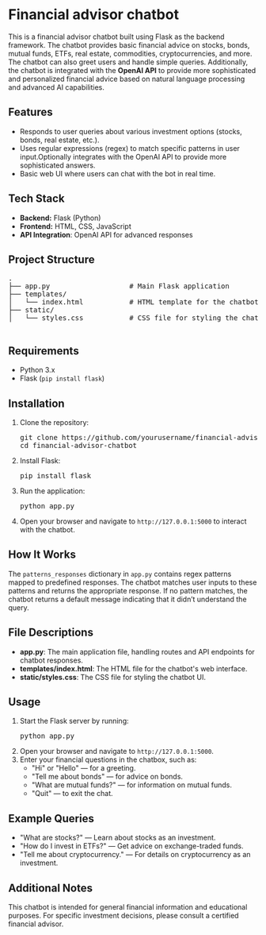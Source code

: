 <h1> Financial advisor chatbot </h1>
<p> This is a financial advisor chatbot built using Flask as the backend framework. 
  The chatbot provides basic financial advice on stocks, bonds, mutual funds, ETFs, real estate, commodities, cryptocurrencies, and more.
  The chatbot can also greet users and handle simple queries.
  Additionally, the chatbot is integrated with the 
  <strong>OpenAI API</strong> 
  to provide more sophisticated and personalized financial advice based on natural language processing and advanced AI capabilities.
</p>
 <h2>Features</h2>
 <p>
    <ul>
        <li>Responds to user queries about various investment options (stocks, bonds, real estate, etc.).</li>
        <li>Uses regular expressions (regex) to match specific patterns in user input.</l
        <li>Optionally integrates with the OpenAI API to provide more sophisticated answers.</li>
        <li>Basic web UI where users can chat with the bot in real time.</li>
    </ul>
 </p>
 <h2>Tech Stack</h2>
    <ul>
        <li><strong>Backend:</strong> Flask (Python)</li>
        <li><strong>Frontend:</strong> HTML, CSS, JavaScript</li>
        <li><strong>API Integration</strong>: OpenAI API for advanced responses</li>
    </ul>
     <h2>Project Structure</h2>
    <pre>
.
├── app.py                   # Main Flask application
├── templates/
│   └── index.html           # HTML template for the chatbot UI
├── static/
│   └── styles.css           # CSS file for styling the chatbot interface
    </pre>
    <h2>Requirements</h2>
    <ul>
        <li>Python 3.x</li>
        <li>Flask (<code>pip install flask</code>)</li>
    </ul>
    <h2>Installation</h2>
    <ol>
        <li>Clone the repository:
            <pre>git clone https://github.com/yourusername/financial-advisor-chatbot.git
cd financial-advisor-chatbot</pre>
        </li>
        <li>Install Flask:
            <pre>pip install flask</pre>
        </li>
        <li>Run the application:
            <pre>python app.py</pre>
        </li>
        <li>Open your browser and navigate to <code>http://127.0.0.1:5000</code> to interact with the chatbot.</li>
    </ol>
    <h2>How It Works</h2>
    <p>The <code>patterns_responses</code> dictionary in <code>app.py</code> contains regex patterns mapped to predefined responses. The chatbot matches user inputs to these patterns and returns the appropriate response. If no pattern matches, the chatbot returns a default message indicating that it didn’t understand the query.</p>
    <h2>File Descriptions</h2>
    <ul>
        <li><strong>app.py</strong>: The main application file, handling routes and API endpoints for chatbot responses.</li>
        <li><strong>templates/index.html</strong>: The HTML file for the chatbot's web interface.</li>
        <li><strong>static/styles.css</strong>: The CSS file for styling the chatbot UI.</li>
    </ul>
    <h2>Usage</h2>
    <ol>
        <li>Start the Flask server by running:
            <pre>python app.py</pre>
        </li>
        <li>Open your browser and navigate to <code>http://127.0.0.1:5000</code>.</li>
        <li>Enter your financial questions in the chatbox, such as:
            <ul>
                <li>"Hi" or "Hello" — for a greeting.</li>
                <li>"Tell me about bonds" — for advice on bonds.</li>
                <li>"What are mutual funds?" — for information on mutual funds.</li>
                <li>"Quit" — to exit the chat.</li>
            </ul>
        </li>
    </ol>
    <h2>Example Queries</h2>
    <ul>
        <li>"What are stocks?" — Learn about stocks as an investment.</li>
        <li>"How do I invest in ETFs?" — Get advice on exchange-traded funds.</li>
        <li>"Tell me about cryptocurrency." — For details on cryptocurrency as an investment.</li>
    </ul>
    <h2>Additional Notes</h2>
    <p>This chatbot is intended for general financial information and educational purposes. For specific investment decisions, please consult a certified financial advisor.</p>

    

